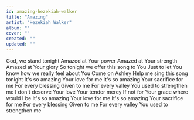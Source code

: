 ```yaml
---
id: amazing-hezekiah-walker
title: "Amazing"
artist: "Hezekiah Walker"
album: ""
cover: ""
created: ""
updated: ""
---
```


God, we stand tonight
Amazed at Your power
Amazed at Your strength
Amazed at Your glory
So tonight we offer this song to You
Just to let You know how we really feel about You
Come on Ashley
Help me sing this song tonight
It's so amazing
Your love for me
It's so amazing
Your sacrifice for me
For every blessing
Given to me
For every valley
You used to strengthen me
I don't deserve Your love
Your tender mercy
If not for Your grace where would I be
It's so amazing
Your love for me
It's so amazing
Your sacrifice for me
For every blessing
Given to me
For every valley
You used to strengthen me